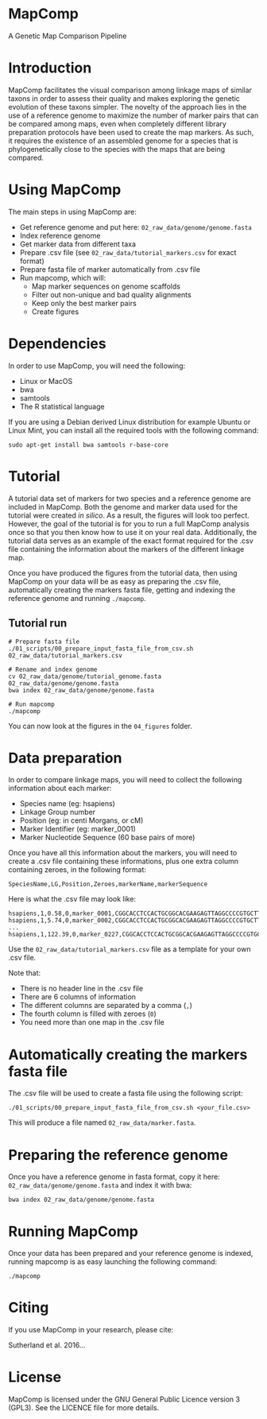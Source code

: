 # MapComp

A Genetic Map Comparison Pipeline

# Introduction

MapComp facilitates the visual comparison among linkage maps of similar taxons
in order to assess their quality and makes exploring the genetic evolution of
these taxons simpler. The novelty of the approach lies in the use of a
reference genome to maximize the number of marker pairs that can be compared
among maps, even when completely different library preparation protocols have
been used to create the map markers. As such, it requires the existence of an
assembled genome for a species that is phylogenetically close to the species
with the maps that are being compared.

# Using MapComp

The main steps in using MapComp are:

- Get reference genome and put here: `02_raw_data/genome/genome.fasta`
- Index reference genome
- Get marker data from different taxa
- Prepare .csv file (see `02_raw_data/tutorial_markers.csv` for exact format)
- Prepare fasta file of marker automatically from .csv file
- Run mapcomp, which will:
  - Map marker sequences on genome scaffolds
  - Filter out non-unique and bad quality alignments
  - Keep only the best marker pairs
  - Create figures

# Dependencies

In order to use MapComp, you will need the following:

- Linux or MacOS
- bwa
- samtools
- The R statistical language

If you are using a Debian derived Linux distribution for example Ubuntu or
Linux Mint, you can install all the required tools with the following command:

```
sudo apt-get install bwa samtools r-base-core
```

# Tutorial

A tutorial data set of markers for two species and a reference genome are
included in MapComp. Both the genome and marker data used for the tutorial were
created *in silico*. As a result, the figures will look too perfect. However,
the goal of the tutorial is for you to run a full MapComp analysis once so that
you then know how to use it on your real data. Additionally, the tutorial data
serves as an example of the exact format required for the .csv file containing
the information about the markers of the different linkage map.

Once you have produced the figures from the tutorial data, then using MapComp
on your data will be as easy as preparing the .csv file, automatically creating
the markers fasta file, getting and indexing the reference genome and running
`./mapcomp`.

## Tutorial run

```
# Prepare fasta file
./01_scripts/00_prepare_input_fasta_file_from_csv.sh 02_raw_data/tutorial_markers.csv

# Rename and index genome
cv 02_raw_data/genome/tutorial_genome.fasta 02_raw_data/genome/genome.fasta
bwa index 02_raw_data/genome/genome.fasta

# Run mapcomp
./mapcomp
```

You can now look at the figures in the `04_figures` folder.

# Data preparation

In order to compare linkage maps, you will need to collect the following
information about each marker:

- Species name (eg: hsapiens)
- Linkage Group number
- Position (eg: in centi Morgans, or cM)
- Marker Identifier (eg: marker_0001)
- Marker Nucleotide Sequence (60 base pairs of more)

Once you have all this information about the markers, you will need to create a
.csv file containing these informations, plus one extra column containing
zeroes, in the following format:

```
SpeciesName,LG,Position,Zeroes,markerName,markerSequence
```

Here is what the .csv file may look like:

```
hsapiens,1,0.58,0,marker_0001,CGGCACCTCCACTGCGGCACGAAGAGTTAGGCCCCGTGCTTTGCGG
hsapiens,1,5.74,0,marker_0002,CGGCACCTCCACTGCGGCACGAAGAGTTAGGCCCCGTGCTTTGCGG
...
hsapiens,1,122.39,0,marker_0227,CGGCACCTCCACTGCGGCACGAAGAGTTAGGCCCCGTGCTTTGCGG
```

Use the `02_raw_data/tutorial_markers.csv` file as a template for your own .csv
file.

Note that:

- There is no header line in the .csv file
- There are 6 columns of information
- The different columns are separated by a comma (`,`)
- The fourth column is filled with zeroes (`0`)
- You need more than one map in the .csv file

# Automatically creating the markers fasta file

The .csv file will be used to create a fasta file using the following script:

```
./01_scripts/00_prepare_input_fasta_file_from_csv.sh <your_file.csv>
```

This will produce a file named `02_raw_data/marker.fasta`.

# Preparing the reference genome

Once you have a reference genome in fasta format, copy it here:
`02_raw_data/genome/genome.fasta` and index it with bwa:

```
bwa index 02_raw_data/genome/genome.fasta
```

# Running MapComp

Once your data has been prepared and your reference genome is indexed, running
mapcomp is as easy launching the following command:

```
./mapcomp
```

# Citing
If you use MapComp in your research, please cite:

Sutherland et al. 2016...

# License

MapComp is licensed under the GNU General Public Licence version 3 (GPL3). See
the LICENCE file for more details.

